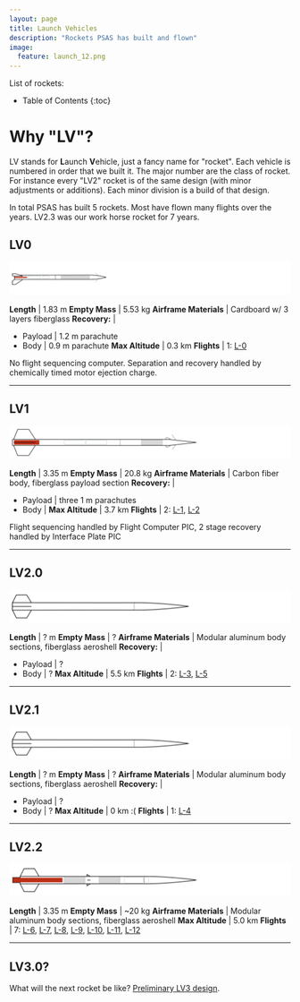 ```yaml
---
layout: page
title: Launch Vehicles
description: "Rockets PSAS has built and flown"
image:
  feature: launch_12.png
---
```


List of rockets:

* Table of Contents
{:toc}


# Why "LV"?

LV stands for **L**aunch **V**ehicle, just a fancy name for "rocket". Each vehicle is numbered in order that we built it. The major number are the class of rocket. For instance every "LV2" rocket is of the same design (with minor adjustments or additions). Each minor division is a build of that design.

In total PSAS has built 5 rockets. Most have flown many flights over the years. LV2.3 was our work horse rocket for 7 years.

## LV0

![LV0](/images/lv0.svg)

 **Length**               | 1.83 m
 **Empty Mass**           | 5.53 kg
 **Airframe Materials**   | Cardboard w/ 3 layers fiberglass
 **Recovery:**            |
  - Payload               | 1.2 m parachute
  - Body                  | 0.9 m parachute
 **Max Altitude**         | 0.3 km
 **Flights**              | 1: [L-0](/launches/#L0)

No flight sequencing computer. Separation and recovery handled by chemically timed motor ejection charge.

--------------------------------------------------------------------------------


## LV1

![LV1](/images/lv1.svg)

**Length**                | 3.35 m
**Empty Mass**            | 20.8 kg
**Airframe Materials**    | Carbon fiber body, fiberglass payload section
**Recovery:**             |
 - Payload                | three 1 m parachutes
 - Body                   |
 **Max Altitude**         | 3.7 km
 **Flights**              | 2: [L-1](/launches/#L1), [L-2](/launches/#L2)


Flight sequencing handled by Flight Computer PIC, 2 stage recovery handled by Interface Plate PIC


--------------------------------------------------------------------------------


## LV2.0

![LV2.0](/images/lv2.0.svg)

**Length**                | ? m
**Empty Mass**            | ?
**Airframe Materials**    | Modular aluminum body sections, fiberglass aeroshell
**Recovery:**             |
 - Payload                | ?
 - Body                   | ?
 **Max Altitude**         | 5.5 km
 **Flights**              | 2: [L-3](/launches/#L3), [L-5](/launches/#L5)


--------------------------------------------------------------------------------


## LV2.1

![LV2.0](/images/lv2.0.svg)

**Length**                | ? m
**Empty Mass**            | ?
**Airframe Materials**    | Modular aluminum body sections, fiberglass aeroshell
**Recovery:**             |
 - Payload                | ?
 - Body                   | ?
 **Max Altitude**         | 0 km :(
 **Flights**              | 1: [L-4](/launches/#L4)


--------------------------------------------------------------------------------



## LV2.2

![LV2.2](/images/lv2.2.svg)

**Length**                | 3.35 m
**Empty Mass**            | ~20 kg
**Airframe Materials**    | Modular aluminum body sections, fiberglass aeroshell
 **Max Altitude**         | 5.0 km
 **Flights**              | 7: [L-6](/launches/#L6), [L-7](/launches/#L7), [L-8](/launches/#L8), [L-9](/launches/#L9), [L-10](/launches/#L10), [L-11](/launches/#L11), [L-12](/launches/#L12)



--------------------------------------------------------------------------------


## LV3.0?

What will the next rocket be like? [Preliminary LV3 design](/LV3-design/).
